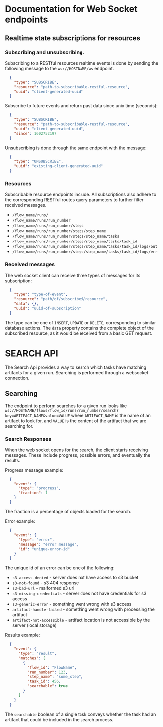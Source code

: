 # Documentation for Web Socket endpoints

## Realtime state subscriptions for resources

### Subscribing and unsubscribing.
Subscribing to a RESTful resources realtime events is done by sending the following message to the
`ws://HOSTNAME/ws` endpoint.

```json
  {
    "type": "SUBSCRIBE", 
    "resource": "path-to-subscribable-restful-resource",
    "uuid": "client-generated-uuid"
  }
```

Subscribe to future events and return past data since unix time (seconds):
```json
  {
    "type": "SUBSCRIBE", 
    "resource": "path-to-subscribable-restful-resource",
    "uuid": "client-generated-uuid",
    "since": 1602752197
  }
```

Unsubscribing is done through the same endpoint with the message:
```json
  {
    "type": "UNSUBSCRIBE", 
    "uuid": "existing-client-generated-uuid"
  }
```

### Resources
Subscribable resource endpoints include. All subscriptions also adhere to the corresponding RESTful routes query parameters to further filter received messages.

* `/flow_name/runs/`
* `/flow_name/runs/run_number`
* `/flow_name/runs/run_number/steps`
* `/flow_name/runs/run_number/steps/step_name`
* `/flow_name/runs/run_number/steps/step_name/tasks`
* `/flow_name/runs/run_number/steps/step_name/tasks/task_id`
* `/flow_name/runs/run_number/steps/step_name/tasks/task_id/logs/out`
* `/flow_name/runs/run_number/steps/step_name/tasks/task_id/logs/err`

### Received messages
The web socket client can receive three types of messages for its subscription:

```json
  {
    "type": "type-of-event",
    "resource": "path/of/subscribed/resource",
    "data": {},
    "uuid": "uuid-of-subscription"
  }
```
The type can be one of `INSERT`, `UPDATE` or `DELETE`, corresponding to similar database actions.
The `data` property contains the complete object of the subscribed resource, as it would be received from a basic GET request.
# SEARCH API

The Search Api provides a way to search which tasks have matching artifacts for a given run. Searching is performed through a websocket connection.

## Searching
The endpoint to perform searches for a given run looks like
`ws://HOSTNAME/flows/flow_id/runs/run_number/search?key=ARTIFACT_NAME&value=VALUE`
where `ARTIFACT_NAME` is the name of an artifact to look for, and `VALUE` is the content of the artifact that we are searching for.

### Search Responses
When the web socket opens for the search, the client starts receiving messages. These include progress, possible errors, and eventually the results.

Progress message example:
```json
  {
    "event": {
      "type": "progress",
      "fraction": 1
    }
  }
```
The fraction is a percentage of objects loaded for the search.

Error example:
```json
  {
    "event": {
      "type": "error",
      "message": "error message",
      "id": "unique-error-id"
    }
  }
```
The unique id of an error can be one of the following:
- `s3-access-denied` - server does not have access to s3 bucket
- `s3-not-found` - s3 404 response
- `s3-bad-url` - malformed s3 url
- `s3-missing-credentials` - server does not have credentials for s3 access
- `s3-generic-error` - something went wrong with s3 access
- `artifact-handle-failed` - something went wrong with processing the artifact
- `artifact-not-accessible` - artifact location is not accessible by the server (local storage)

Results example:
```json
  {
    "event": {
      "type": "result",
      "matches": [
        {
          "flow_id": "FlowName",
          "run_number": 123,
          "step_name": "some_step",
          "task_id": 456,
          "searchable": true
        }
      ]
    }
  }
```
The `searchable` boolean of a single task conveys whether the task had an artifact that could be included in the search process.

